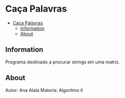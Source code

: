 # Caça Palavras

- [Caça Palavras](#caça-palavras)
  - [Information](#information)
  - [About](#about)

## Information

Programa destinado a procurar strings em uma matriz. 

## About

Autor: Ana Atala
Materia: Algoritmo II